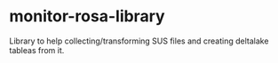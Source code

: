 # monitor-rosa-library

Library to help collecting/transforming SUS files and creating deltalake tableas from it.